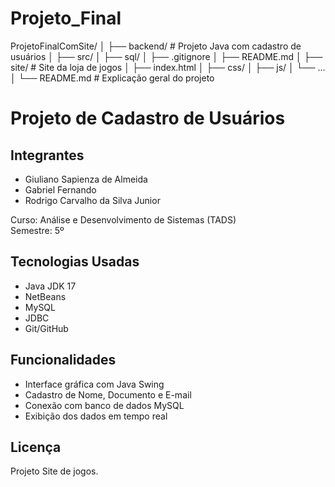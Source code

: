 # Projeto_Final

ProjetoFinalComSite/
│
├── backend/                   # Projeto Java com cadastro de usuários
│   ├── src/
│   ├── sql/
│   ├── .gitignore
│   ├── README.md
│
├── site/                      # Site da loja de jogos
│   ├── index.html
│   ├── css/
│   ├── js/
│   └── ...
│
└── README.md                  # Explicação geral do projeto

# Projeto de Cadastro de Usuários

## Integrantes
- Giuliano Sapienza de Almeida
- Gabriel Fernando
- Rodrigo Carvalho da Silva Junior

Curso: Análise e Desenvolvimento de Sistemas (TADS)  
Semestre: 5º

## Tecnologias Usadas
- Java JDK 17
- NetBeans
- MySQL
- JDBC
- Git/GitHub

## Funcionalidades
- Interface gráfica com Java Swing
- Cadastro de Nome, Documento e E-mail
- Conexão com banco de dados MySQL
- Exibição dos dados em tempo real


## Licença
Projeto Site de jogos.
